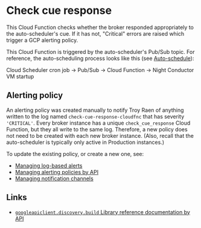 # Check cue response

This Cloud Function checks whether the broker responded appropriately to the auto-scheduler's cue. If it has not, "Critical" errors are raised which trigger a GCP alerting policy.

This Cloud Function is triggered by the auto-scheduler's Pub/Sub topic. For reference, the auto-scheduling process looks like this (see [Auto-schedule](auto-schedule.md)):

Cloud Scheduler cron job -> Pub/Sub -> Cloud Function -> Night Conductor VM startup


## Alerting policy

An alerting policy was created manually to notify Troy Raen of anything written to the log named `check-cue-response-cloudfnc` that has severity `'CRITICAL'`.
Every broker instance has a unique `check_cue_response` Cloud Function, but they all write to the same log.
Therefore, a new policy does not need to be created with each new broker instance.
(Also, recall that the auto-scheduler is typically only active in Production instances.)

To update the existing policy, or create a new one, see:
- [Managing log-based alerts](https://cloud.google.com/logging/docs/alerting/log-based-alerts)
- [Managing alerting policies by API](https://cloud.google.com/monitoring/alerts/using-alerting-api)
- [Managing notification channels](https://cloud.google.com/monitoring/support/notification-options)

## Links

- [`googleapiclient.discovery.build` Library reference documentation by API](https://github.com/googleapis/google-api-python-client/blob/master/docs/dyn/index.md)
